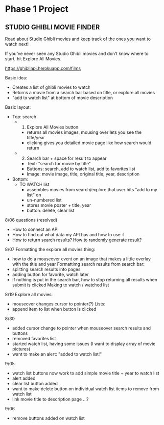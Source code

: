 # Phase 1 Project

## STUDIO GHIBLI MOVIE FINDER

Read about Studio Ghibli movies and keep track of the ones you want to watch next!

If you've never seen any Studio Ghibli movies and don't know where to start, hit Explore All Movies.

https://ghibliapi.herokuapp.com/films

Basic idea:
- Creates a list of ghibli movies to watch
- Returns a movie from a search bar based on title, or explore all movies
- "add to watch list" at bottom of movie description

Basic layout:
- Top: search
    - 1. Explore All Movies button
        - returns all movies images, mousing over lets you see the title/year
        - clicking gives you detailed movie page like how search would return
    - 2. Search bar + space for result to appear
        - Text: "search for movie by title"
        - Buttons: search, add to watch list, add to favorites list
        - Image: movie image, title, original title, year, description
- Bottom:
    - TO WATCH list
        - assembles movies from search/explore that user hits "add to my list" on
        - un-numbered list
        - stores movie poster + title, year
        - button: delete, clear list

8/06 questions (resolved)
- How to connect an API
- How to find out what data my API has and how to use it
- How to return search results? How to randomly generate result?

8/07
Formatting the explore all movies thing:
- how to do a mouseover event on an image that makes a little overlay with the title and year
Formattimg search results from search bar:
- splitting search results into pages
- adding button for favorite, watch later
- if nothing is put in the search bar, how to stop returning all results when submit is clicked
Making to watch / watched list

8/19
Explore all movies:
- mouseover changes cursor to pointer(?)
Lists:
- append item to list when button is clicked

8/30
- added cursor change to pointer when mouseover search results and buttons
- removed favorites list
- started watch list, having some issues (I want to display array of movie pictures)
- want to make an alert: "added to watch list!"

9/05
- watch list buttons now work to add simple movie title + year to watch list
- alert added
- clear list button added
- want to make delete button on individual watch list items to remove from watch list
- link movie title to description page ...?

9/06
- remove buttons added on watch list